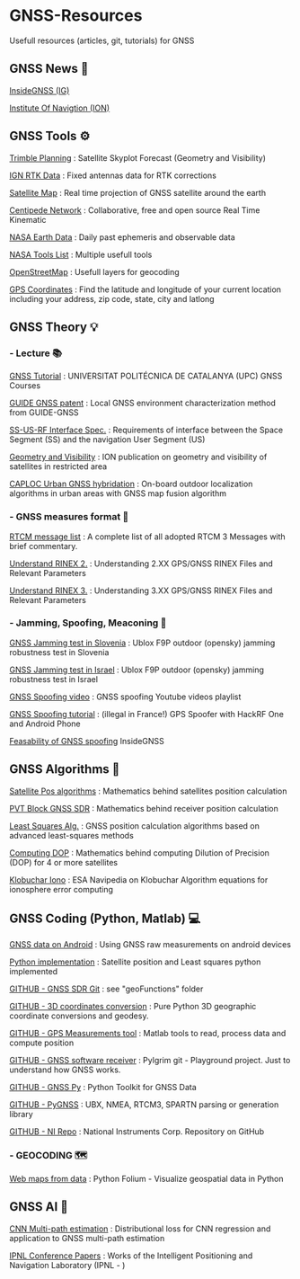 # GNSS-Resources
Usefull resources (articles, git, tutorials) for GNSS

## GNSS News 📰

[InsideGNSS (IG)](https://insidegnss.com/)

[Institute Of Navigtion (ION)](https://www.ion.org/)

## GNSS Tools ⚙️

[Trimble Planning](https://www.gnssplanning.com/#/skyplot) : Satellite Skyplot Forecast (Geometry and Visibility)

[IGN RTK Data](https://rgp.ign.fr/DONNEES/diffusion/) : Fixed antennas data for RTK corrections

[Satellite Map](https://satellitemap.space/?constellation=GPS) : Real time projection of GNSS satellite around the earth

[Centipede Network](https://docs.centipede.fr/) : Collaborative, free and open source Real Time Kinematic

[NASA Earth Data](https://cddis.nasa.gov/archive/gnss/data/daily/) : Daily past ephemeris and observable data

[NASA Tools List](https://ssd.jpl.nasa.gov/tools/) : Multiple usefull tools

[OpenStreetMap](https://www.openstreetmap.org/#map=15/43.6011/1.4538&layers=G) : Usefull layers for geocoding

[GPS Coordinates](https://gps-coordinates.org/) : Find the latitude and longitude of your current location including your address, zip code, state, city and latlong

## GNSS Theory 💡

### - Lecture 📚

[GNSS Tutorial](https://gage.upc.edu/en/learning-materials/software-tools/glab-tool-suite/glab-tutorials/gnss-tutorials) : UNIVERSITAT POLITÉCNICA DE CATALANYA (UPC) GNSS Courses

[GUIDE GNSS patent](https://patents.google.com/patent/WO2021001489A1/fr?oq=WO2021001489A1) : Local GNSS environment characterization method from GUIDE-GNSS

[SS-US-RF Interface Spec.](https://www.gps.gov/technical/icwg/IS-GPS-200L.pdf) : Requirements of interface between the Space Segment (SS) and the navigation User Segment (US)

[Geometry and Visibility](https://www.ion.org/publications/abstract.cfm?articleID=6048) : ION publication on geometry and visibility of satellites in restricted area

[CAPLOC Urban GNSS hybridation](https://hal.science/hal-01663969/document) : On-board outdoor localization algorithms in urban areas with GNSS map fusion algorithm

### - GNSS measures format 💾

[RTCM message list](https://www.use-snip.com/kb/knowledge-base/rtcm-3-message-list/) : A complete list of all adopted RTCM 3 Messages with brief commentary.

[Understand RINEX 2.](http://walter.bislins.ch/bloge/index.asp?page=Understanding+GPS%2FGNSS+RINEX+Files+and+Relevant+Parameters) : Understanding 2.XX GPS/GNSS RINEX Files and Relevant Parameters

[Understand RINEX 3.](https://server.gage.upc.edu/gLAB/HTML/Observation_Rinex_v3.04.html) : Understanding 3.XX GPS/GNSS RINEX Files and Relevant Parameters

### - Jamming, Spoofing, Meaconing 📡

[GNSS Jamming test in Slovenia](https://www.ncbi.nlm.nih.gov/pmc/articles/PMC8398818/) : Ublox F9P outdoor (opensky) jamming robustness test in Slovenia

[GNSS Jamming test in Israel](https://www.youtube.com/watch?v=Dj26iCinxCQ) : Ublox F9P outdoor (opensky) jamming robustness test in Israel

[GNSS Spoofing video](https://www.youtube.com/playlist?list=PLLKqXsMeT96wCXglr4ILmBP6oF5a9TDiG) : GNSS spoofing Youtube videos playlist

[GNSS Spoofing tutorial](https://www.youtube.com/watch?v=g-bdK7tRpBI) : (illegal in France!) GPS Spoofer with HackRF One and Android Phone

[Feasability of GNSS spoofing](https://insidegnss.com/infeasibility-of-multi-frequency-spoofing/) InsideGNSS


## GNSS Algorithms 📐

[Satellite Pos algorithms](https://ascelibrary.org/doi/pdf/10.1061/9780784411506.ap03) : Mathematics behind satellites position calculation

[PVT Block GNSS SDR](https://gnss-sdr.org/docs/sp-blocks/pvt/) : Mathematics behind receiver position calculation

[Least Squares Alg.](https://theses.hal.science/tel-01871943/document) : GNSS position calculation algorithms based on advanced least-squares methods

[Computing DOP](https://www.inventeksys.com/computing-dilution-of-precision-dop-for-gps/) : Mathematics behind computing Dilution of Precision (DOP) for 4 or more satellites

[Klobuchar Iono](https://gssc.esa.int/navipedia/index.php/Klobuchar_Ionospheric_Model) : ESA Navipedia on Klobuchar Algorithm equations for ionosphere error computing

## GNSS Coding (Python, Matlab) 💻

[GNSS data on Android](https://www.euspa.europa.eu/system/files/reports/gnss_raw_measurement_web_0.pdf) : Using GNSS raw measurements on android devices

[Python implementation](https://www.johnsonmitchelld.com/2021/03/14/least-squares-gps.html) : Satellite position and Least squares python implemented

[GITHUB - GNSS SDR Git](https://github.com/gnss-sdr/gnss-sdr/tree/main) : see "geoFunctions" folder

[GITHUB - 3D coordinates conversion](https://github.com/geospace-code/pymap3d/tree/main) : Pure Python 3D geographic coordinate conversions and geodesy.

[GITHUB - GPS Measurements tool](https://github.com/google/gps-measurement-tools) : Matlab tools to read, process data and compute position

[GITHUB - GNSS software receiver](https://github.com/kirienko/pylgrim) : Pylgrim git - Playground project. Just to understand how GNSS works. 

[GITHUB - GNSS Py](https://github.com/GNSSpy-Project/gnsspy) : Python Toolkit for GNSS Data

[GITHUB - PyGNSS](https://github.com/semuconsulting/pygnssutils) : UBX, NMEA, RTCM3, SPARTN parsing or generation library

[GITHUB - NI Repo](https://github.com/ni) : National Instruments Corp. Repository on GitHub

### - GEOCODING 🗺️

[Web maps from data](https://realpython.com/python-folium-web-maps-from-data/) : Python Folium - Visualize geospatial data in Python


## GNSS AI 🤖

[CNN Multi-path estimation](https://ar5iv.labs.arxiv.org/html/2206.01473) : Distributional loss for CNN regression and application to GNSS multi-path estimation

[IPNL Conference Papers](https://www.polyu-ipn-lab.com/publications-2) : Works of the Intelligent Positioning and Navigation Laboratory (IPNL - ) 
